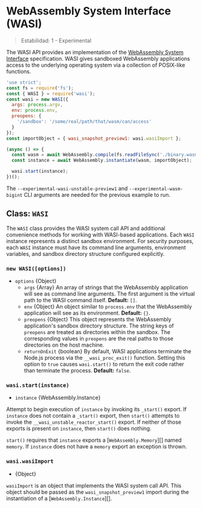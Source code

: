 # WebAssembly System Interface (WASI)

<!--introduced_in=v13.3.0-->

> Estabilidad: 1 - Experimental

The WASI API provides an implementation of the [WebAssembly System Interface](https://wasi.dev/) specification. WASI gives sandboxed WebAssembly applications access to the underlying operating system via a collection of POSIX-like functions.

```js
'use strict';
const fs = require('fs');
const { WASI } = require('wasi');
const wasi = new WASI({
  args: process.argv,
  env: process.env,
  preopens: {
    '/sandbox': '/some/real/path/that/wasm/can/access'
  }
});
const importObject = { wasi_snapshot_preview1: wasi.wasiImport };

(async () => {
  const wasm = await WebAssembly.compile(fs.readFileSync('./binary.wasm'));
  const instance = await WebAssembly.instantiate(wasm, importObject);

  wasi.start(instance);
})();
```

The `--experimental-wasi-unstable-preview1` and `--experimental-wasm-bigint` CLI arguments are needed for the previous example to run.

## Class: `WASI`
<!-- YAML
added: v13.3.0
-->

The `WASI` class provides the WASI system call API and additional convenience methods for working with WASI-based applications. Each `WASI` instance represents a distinct sandbox environment. For security purposes, each `WASI` instance must have its command line arguments, environment variables, and sandbox directory structure configured explicitly.

### `new WASI([options])`
<!-- YAML
added: v13.3.0
-->

* `options` {Object}
  * `args` {Array} An array of strings that the WebAssembly application will see as command line arguments. The first argument is the virtual path to the WASI command itself. **Default:** `[]`.
  * `env` {Object} An object similar to `process.env` that the WebAssembly application will see as its environment. **Default:** `{}`.
  * `preopens` {Object} This object represents the WebAssembly application's sandbox directory structure. The string keys of `preopens` are treated as directories within the sandbox. The corresponding values in `preopens` are the real paths to those directories on the host machine.
  * `returnOnExit` {boolean} By default, WASI applications terminate the Node.js process via the `__wasi_proc_exit()` function. Setting this option to `true` causes `wasi.start()` to return the exit code rather than terminate the process. **Default:** `false`.

### `wasi.start(instance)`
<!-- YAML
added: v13.3.0
-->

* `instance` {WebAssembly.Instance}

Attempt to begin execution of `instance` by invoking its `_start()` export. If `instance` does not contain a `_start()` export, then `start()` attempts to invoke the `__wasi_unstable_reactor_start()` export. If neither of those exports is present on `instance`, then `start()` does nothing.

`start()` requires that `instance` exports a [`WebAssembly.Memory`][] named `memory`. If `instance` does not have a `memory` export an exception is thrown.

### `wasi.wasiImport`
<!-- YAML
added: v13.3.0
-->

* {Object}

`wasiImport` is an object that implements the WASI system call API. This object should be passed as the `wasi_snapshot_preview1` import during the instantiation of a [`WebAssembly.Instance`][].
